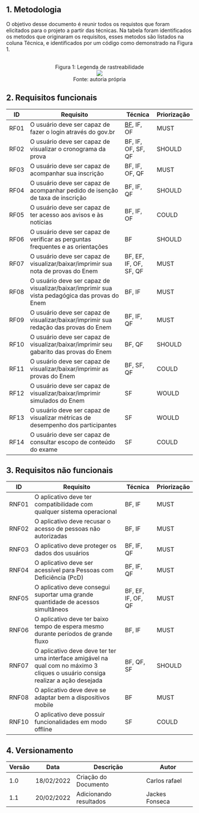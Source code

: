 ## 1. Metodologia

O objetivo desse documento é reunir todos os requistos que foram elicitados para o projeto a partir das técnicas. Na tabela foram identificados os metodos que originaram os requisitos, esses metodos são listados na coluna Técnica, e identificados por um código como demonstrado na Figura 1.

<center>
  <br><figcaption class="center">Figura 1: Legenda de rastreabilidade</figcaption>
  <img src="https://user-images.githubusercontent.com/53023400/154858872-f7f7c057-a096-4e0c-9a46-62d429b5447b.png" class="center">
  <figcaption class="center">Fonte: autoria própria</figcaption>
</center>

## 2. Requisitos funcionais

|  ID  |  Requisito  |  Técnica  |   Priorização  |
|------|-------------|-----------|----------------|
| RF01 |  O usuário deve ser capaz de fazer o login através do gov.br | [BF](tecnicas-elicitacao/brainstorming.md), IF, OF  | MUST  |
| RF02 |  O usuário deve ser capaz de visualizar o cronograma da prova | BF, IF, OF, SF, QF  | SHOULD  |
| RF03 |  O usuário deve ser capaz de acompanhar sua inscrição | BF, IF, OF, QF  | MUST  |
| RF04 |  O usuário deve ser capaz de acompanhar pedido de isenção de taxa de inscrição| BF, IF, QF  | SHOULD  |
| RF05 |  O usuário deve ser capaz de ter acesso aos avisos e às notícias | BF, IF, OF  | COULD  |
| RF06 |  O usuário deve ser capaz de verificar as perguntas frequentes e as orientações | BF  |  SHOULD |
| RF07 |  O usuário deve ser capaz de visualizar/baixar/imprimir sua nota de provas do Enem | BF, EF, IF, OF, SF, QF  | MUST  |
| RF08 |  O usuário deve ser capaz de visualizar/baixar/imprimir sua vista pedagógica das provas do Enem | BF, IF  | MUST  |
| RF09 |  O usuário deve ser capaz de visualizar/baixar/imprimir sua redação das provas do Enem | BF, IF, QF  | MUST  |
| RF10 |  O usuário deve ser capaz de visualizar/baixar/imprimir seu gabarito das provas do Enem | BF, QF  | SHOULD  |
| RF11 |  O usuário deve ser capaz de visualizar/baixar/imprimir as provas do Enem | BF, SF, QF  | COULD  |
| RF12 |  O usuário deve ser capaz de visualizar/baixar/imprimir simulados do Enem | SF  | WOULD  |
| RF13 |  O usuário deve ser capaz de visualizar métricas de desempenho dos participantes  | SF  | WOULD  |
| RF14 |  O usuário deve ser capaz de consultar escopo de conteúdo do exame  | SF  | COULD  |


## 3. Requisitos não funcionais

|  ID  |  Requisito  |  Técnica  |   Priorização  |
|------|-------------|-----------|----------------|
| RNF01 |  O aplicativo deve ter compatibilidade com qualquer sistema operacional | BF, IF  | MUST  |
| RNF02 |  O aplicativo deve recusar o acesso de pessoas não autorizadas | BF, IF  | MUST  |
| RNF03 |  O aplicativo deve proteger os dados dos usuários | BF, IF, QF  | MUST  |
| RNF04 |  O aplicativo deve ser acessível para Pessoas com Deficiência (PcD) | BF, IF, QF  | MUST  |
| RNF05 |  O aplicativo deve consegui suportar uma grande quantidade de acessos simultâneos | BF, EF, IF, OF, QF  | MUST  |
| RNF06 |  O aplicativo deve ter baixo tempo de espera mesmo durante períodos de grande fluxo | BF, IF  | MUST  |
| RNF07 |  O aplicativo deve deve ter ter uma interface amigável na qual com no máximo 3 cliques o usuário consiga realizar a ação desejada | BF, QF, SF  | SHOULD |
| RNF08 |  O aplicativo deve deve se adaptar bem a dispositivos mobile | BF  | MUST  |
| RNF10 |  O aplicativo deve possuir funcionalidades em modo offline | SF  | COULD  |

## 4. Versionamento

| Versão | Data | Descrição | Autor |
|--------|------|-----------|-------|
| 1.0    | 18/02/2022 | Criação do Documento | Carlos rafael |
| 1.1    | 20/02/2022 | Adicionando resultados | Jackes Fonseca |
